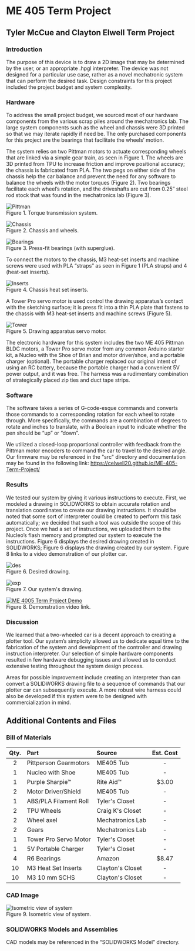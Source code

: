 # ME 405 Term Project
## Tyler McCue and Clayton Elwell Term Project



### Introduction
The purpose of this device is to draw a 2D image that may be determined by the user, or an appropriate 
.hpgl interpreter. The device was not designed for a particular use case, rather as a novel mechatronic 
system that can perform the desired task. Design constraints for this project included the project budget 
and system complexity. 

### Hardware
To address the small project budget, we sourced most of our hardware components from the various scrap piles 
around the mechatronics lab. The large system components such as the wheel and chassis were 3D printed so that 
we may iterate rapidly if need be. The only purchased components for this project are the bearings that 
facilitate the wheels’ motion.

The system relies on two Pittman motors to actuate corresponding wheels that are linked via a simple gear train, 
as seen in Figure 1. The wheels are 3D printed from TPU to increase friction and improve positional accuracy; 
the chassis is fabricated from PLA. The two pegs on either side of the chassis help the car balance and prevent 
the need for any software to balance the wheels with the motor torques (Figure 2). Two bearings facilitate each wheel’s 
rotation, and the driveshafts are cut from 0.25” steel rod stock that was found in the mechatronics lab (Figure 3). 

![Pittman](geartrain.jpg)
<br>
Figure 1. Torque transmission system.

![Chassis](sys3.jpg)
<br>
Figure 2. Chassis and wheels.

![Bearings](sys1.jpg)
<br>
Figure 3. Press-fit bearings (with superglue).

To connect the motors to the chassis, M3 heat-set inserts and machine screws were used with PLA “straps” as 
seen in Figure 1 (PLA straps) and 4 (heat-set inserts). 

![Inserts](sys2.jpg)
<br>
Figure 4. Chassis heat set inserts.

A Tower Pro servo motor is used control the drawing apparatus’s contact with the sketching surface; it is 
press fit into a thin PLA plate that fastens to the chassis with M3 heat-set inserts and machine screws (Figure 5).

![Tower](towerpro.jpg)
<br>
Figure 5. Drawing apparatus servo motor.

The electronic hardware for this system includes the two ME 405 Pittman BLDC motors, a Tower Pro servo motor 
from any common Arduino starter kit, a Nucleo with the Shoe of Brian and motor driver/shoe, and a portable 
charger (optional). The portable charger replaced our original intent of using an RC battery, because the 
portable charger had a convenient 5V power output, and it was free. The harness was a rudimentary combination 
of strategically placed zip ties and duct tape strips.

### Software
The software takes a series of G-code-esque commands and converts those commands to a corresponding rotation 
for each wheel to rotate through. More specifically, the commands are a combination of degrees to rotate and 
inches to translate, with a Boolean input to indicate whether the pen should be “up” or “down”. 

We utilized a closed-loop proportional controller with feedback from the Pittman motor encoders to command the 
car to travel to the desired angle. Our firmware may be referenced in the "src" directory and documentation may
be found in the following link: https://celwell20.github.io/ME-405-Term-Project/

### Results
We tested our system by giving it various instructions to execute. First, we modeled a drawing in SOLIDWORKS to 
obtain accurate rotation and translation coordinates to create our drawing instructions. It should be noted that 
some sort of interpreter could be created to perform this task automatically; we decided that such a tool was 
outside the scope of this project. Once we had a set of instructions, we uploaded them to the Nucleo’s flash 
memory and prompted our system to execute the instructions. Figure 6 displays the desired drawing created in 
SOLIDWORKS; Figure 6 displays the drawing created by our system. Figure 8 links to a video demonstration of our 
plotter car.

![des](des.jpg)
<br>
Figure 6. Desired drawing.

![exp](exp.jpg)
<br>
Figure 7. Our system's drawing.

[![ME 4005 Term Project Demo](https://res.cloudinary.com/marcomontalbano/image/upload/v1647303563/video_to_markdown/images/youtube--QUkxFrMt-7k-c05b58ac6eb4c4700831b2b3070cd403.jpg)](https://www.youtube.com/watch?v=QUkxFrMt-7k "ME 405 Term Project Demo")
<br>
Figure 8. Demonstration video link.


### Discussion
We learned that a two-wheeled car is a decent approach to creating a plotter tool. Our system’s simplicity allowed 
us to dedicate equal time to the fabrication of the system and development of the controller and drawing 
instruction interpreter. Our selection of simple hardware components resulted in few hardware debugging issues 
and allowed us to conduct extensive testing throughout the system design process. 

Areas for possible improvement include creating an interpreter than can convert a SOLIDWORKS drawing file to a 
sequence of commands that our plotter car can subsequently execute. A more robust wire harness could also be 
developed if this system were to be designed with commercialization in mind. 


## Additional Contents and Files

### Bill of Materials

| Qty. | Part                  | Source                | Est. Cost |
|:----:|:----------------------|:----------------------|:---------:|
|  2   | Pittperson Gearmotors | ME405 Tub             |     -     |
|  1   | Nucleo with Shoe      | ME405 Tub             |     -     |
|  1   | Purple Sharpie&trade; | Rite Aid&trade;       |   $3.00   |
|  2   | Motor Driver/Shield   | ME405 Tub             |     -     |
|  1   | ABS/PLA Filament Roll | Tyler's Closet        |     -     |
|  2   | TPU Wheels            | Craig K's Closet      |     -     |
|  2   | Wheel axel            | Mechatronics Lab      |     -     |
|  2   | Gears                 | Mechatronics Lab      |     -     |
|  1   | Tower Pro Servo Motor | Tyler's Closet        |     -     |
|  1   | 5V Portable Charger   | Tyler's Closet        |     -     |
|  4   | R6 Bearings           | Amazon                |   $8.47   |
|  10  | M3 Heat Set Inserts   | Clayton's Closet      |     -     |
|  10  | M3 10 mm SCHS         | Clayton's Closet      |     -     |


### CAD Image

![Isometric view of system](cad.PNG)
<br>
Figure 9. Isometric view of system.


### SOLIDWORKS Models and Assemblies
CAD models may be referenced in the “SOLIDWORKS Model” directory.